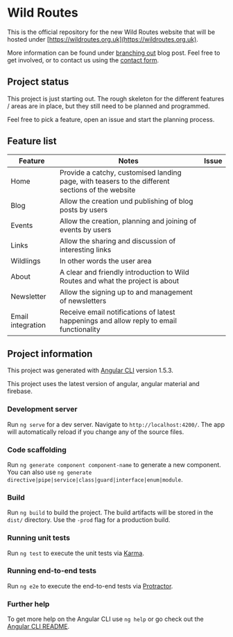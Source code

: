 # Wild Routes

This is the official repository for the new Wild Routes website that will be hosted under [https://wildroutes.org.uk](https://wildroutes.org.uk).

More information can be found under [branching out](https://wildroutes.org.uk/blog/branching-out/) blog post. Feel free to get involved, or to contact us using the [contact form](https://wildroutes.org.uk/contact/).

## Project status

This project is just starting out. The rough skeleton for the different features / areas are in place, but they still need to be planned and programmed.

Feel free to pick a feature, open an issue and start the planning process.
## Feature list

| Feature | Notes | Issue |
|---------|-------|-------|
| Home | Provide a catchy, customised landing page, with teasers to the different sections of the website | |
| Blog | Allow the creation und publishing of blog posts by users | |
| Events | Allow the creation, planning and joining of events by users | |
| Links | Allow the sharing and discussion of interesting links | |
| Wildlings | In other words the user area | |
| About | A clear and friendly introduction to Wild Routes and what the project is about | |
| Newsletter | Allow the signing up to and management of  newsletters | |
| Email integration | Receive email notifications of latest happenings and allow reply to email functionality | |

## Project information

This project was generated with [Angular CLI](https://github.com/angular/angular-cli) version 1.5.3.

This project uses the latest version of angular, angular material and firebase.

### Development server

Run `ng serve` for a dev server. Navigate to `http://localhost:4200/`. The app will automatically reload if you change any of the source files.

### Code scaffolding

Run `ng generate component component-name` to generate a new component. You can also use `ng generate directive|pipe|service|class|guard|interface|enum|module`.

### Build

Run `ng build` to build the project. The build artifacts will be stored in the `dist/` directory. Use the `-prod` flag for a production build.

### Running unit tests

Run `ng test` to execute the unit tests via [Karma](https://karma-runner.github.io).

### Running end-to-end tests

Run `ng e2e` to execute the end-to-end tests via [Protractor](http://www.protractortest.org/).

### Further help

To get more help on the Angular CLI use `ng help` or go check out the [Angular CLI README](https://github.com/angular/angular-cli/blob/master/README.md).
